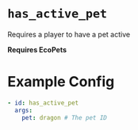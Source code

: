 # `has_active_pet`

Requires a player to have a pet active

**Requires EcoPets**

# Example Config
```yaml
- id: has_active_pet
  args:
    pet: dragon # The pet ID
```
